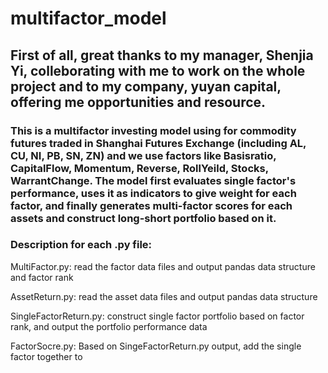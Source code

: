 # multifactor_model
## First of all, great thanks to my manager, Shenjia Yi, colleborating with me to work on the whole project and to my company, yuyan capital, offering me opportunities and resource.

### This is a multifactor investing model using for commodity futures traded in Shanghai Futures Exchange (including AL, CU, NI, PB, SN, ZN) and we use factors like Basisratio, CapitalFlow, Momentum, Reverse, RollYeild, Stocks, WarrantChange. The model first evaluates single factor's performance, uses it as indicators to give weight for each factor, and finally generates multi-factor scores for each assets and construct long-short portfolio based on it. 

### Description for each .py file:
MultiFactor.py: read the factor data files and output pandas data structure and factor rank

AssetReturn.py: read the asset data files and output pandas data structure

SingleFactorReturn.py: construct single factor portfolio based on factor rank, and output the portfolio performance data

FactorSocre.py: Based on SingeFactorReturn.py output, add the single factor together to 
